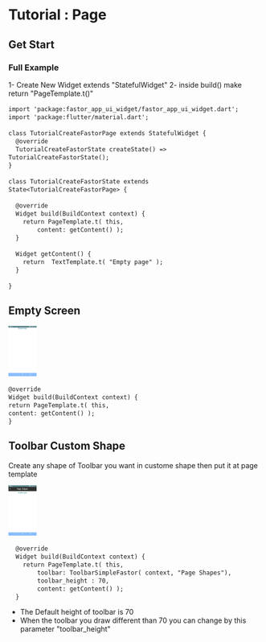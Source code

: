 # Tutorial : Page

## Get Start 
### Full Example
1- Create New Widget extends "StatefulWidget"
2- inside build() make return "PageTemplate.t()"

```
import 'package:fastor_app_ui_widget/fastor_app_ui_widget.dart';
import 'package:flutter/material.dart';

class TutorialCreateFastorPage extends StatefulWidget {
  @override
  TutorialCreateFastorState createState() => TutorialCreateFastorState();
}

class TutorialCreateFastorState extends State<TutorialCreateFastorPage> {
  
  @override
  Widget build(BuildContext context) {
    return PageTemplate.t( this,
        content: getContent() );
  }
  
  Widget getContent() {
    return  TextTemplate.t( "Empty page" );
  }
  
}
```

## Empty Screen

<img src="empty.png" height="100"/>

```
@override
Widget build(BuildContext context) {
return PageTemplate.t( this,
content: getContent() );
}
```

## Toolbar Custom Shape

Create any shape of Toolbar you want in custome shape then put it at page template

<img src="toolbar_fastor.png" height="100"/>

```
  @override
  Widget build(BuildContext context) {
    return PageTemplate.t( this,
        toolbar: ToolbarSimpleFastor( context, "Page Shapes"),
        toolbar_height : 70,
        content: getContent() );
  }
```

* The Default height of toolbar is 70
* When the toolbar you draw different than 70 you can change by this parameter "toolbar_height"